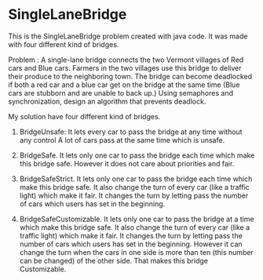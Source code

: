 # SingleLaneBridge
This is the SingleLaneBridge problem created with java code. It was made with four different kind of bridges.

Problem : A single-lane bridge connects the two Vermont villages of Red cars and Blue cars. Farmers in the two villages use this bridge to deliver their produce to the neighboring town. The bridge can become deadlocked if both a red car and a blue car get on the bridge at the same time (Blue cars are stubborn and are unable to back up.) Using semaphores and synchronization, design an algorithm that prevents deadlock.

My solution have four different kind of bridges.

1. BridgeUnsafe: It lets every car to pass the bridge at any time without any control
 A lot of cars pass at the same time which is unsafe.
 
2. BridgeSafe. It lets only one car to pass the bridge each time which make this bridge safe.
 However it does not care about priorities and fair.

3. BridgeSafeStrict. It lets only one car to pass the bridge each time which make this bridge safe.
It also change the turn of every car (like a traffic light) which make it fair. It changes the turn by letting pass the number of cars
which users has set in the beginning.

4. BridgeSafeCustomizable. It lets only one car to pass the bridge at a time which make this bridge safe.
It also change the turn of every car (like a traffic light) which make it fair. It changes the turn by letting pass the number of cars
which users has set in the beginning. However it can change the turn when the cars in one side is more than ten (this number can be changed) of the other side. That makes this bridge Customizable.
